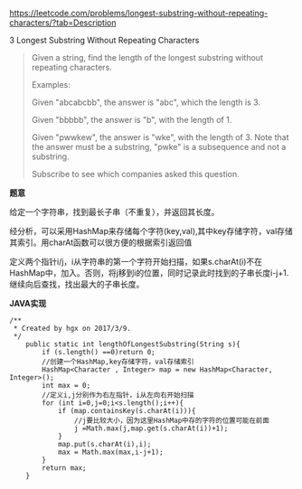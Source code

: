 https://leetcode.com/problems/longest-substring-without-repeating-characters/?tab=Description

3 Longest Substring Without Repeating Characters

> Given a string, find the length of the longest substring without repeating characters.
> 
> Examples:
> 
> Given "abcabcbb", the answer is "abc", which the length is 3.
> 
> Given "bbbbb", the answer is "b", with the length of 1.
> 
> Given "pwwkew", the answer is "wke", with the length of 3. Note that the answer must be a substring, "pwke" is a subsequence and not a substring.
> 
> Subscribe to see which companies asked this question.


**题意**

给定一个字符串，找到最长子串（不重复），并返回其长度。

经分析，可以采用HashMap来存储每个字符(key,val),其中key存储字符，val存储其索引。用charAt函数可以很方便的根据索引返回值

定义两个指针i/j，i从字符串的第一个字符开始扫描，如果s.charAt(i)不在HashMap中，加入。否则，将j移到i的位置，同时记录此时找到的子串长度i-j+1.继续向后查找，找出最大的子串长度。



**JAVA实现**

```
/**
 * Created by hgx on 2017/3/9.
 */
    public static int lengthOfLongestSubstring(String s){
        if (s.length() ==0)return 0;
        //创建一个HashMap,key存储字符，val存储索引
        HashMap<Character , Integer> map = new HashMap<Character, Integer>();
        int max = 0;
        //定义i,j分别作为右左指针，i从左向右开始扫描
        for (int i=0,j=0;i<s.length();i++){
            if (map.containsKey(s.charAt(i))){
                //j要比较大小，因为这里HashMap中存的字符的位置可能在前面
                j =Math.max(j,map.get(s.charAt(i))+1);
            }
            map.put(s.charAt(i),i);
            max = Math.max(max,i-j+1);
        }
        return max;
    }
```
